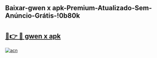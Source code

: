 
## Baixar-gwen x apk-Premium-Atualizado-Sem-Anúncio-Grátis-!0b80k

# <h2><a href="https://andorid.site?title=gwen_x_apk&ref=27">🔗👉 🔴 gwen x apk</a></h2>

[![acn](https://github.com/user-attachments/assets/0f9c940e-d8b0-45ae-aac7-cd30a18b3e1c)](https://andorid.site?title=gwen_x_apk&ref=27)

